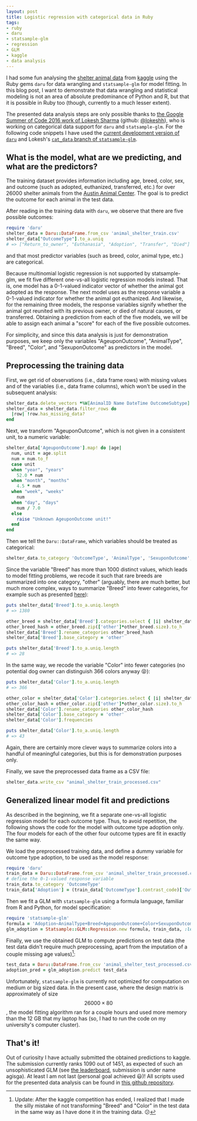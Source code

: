 ```yaml
---
layout: post
title: Logistic regression with categorical data in Ruby
tags:
- ruby
- daru
- statsample-glm
- regression
- GLM
- kaggle
- data analysis
---
```


I had some fun analysing the [shelter animal data](https://www.kaggle.com/c/shelter-animal-outcomes) from [kaggle](https://www.kaggle.com/competitions) using the Ruby gems `daru` for data wrangling and `statsample-glm` for model fitting. In this blog post, I want to demonstrate that data wrangling and statistical modeling is not an area of absolute predominance of Python and R, but that it is possible in Ruby too (though, currently to a much lesser extent).

The presented data analysis steps are only possible thanks to [the Google Summer of Code 2016 work of Lokesh Sharma](https://summerofcode.withgoogle.com/projects/#6288543399804928) (github: [@lokeshh](https://github.com/lokeshh)), who is working on categorical data support for `daru` and `statsample-glm`. For the following code snippets I have used the [current development version of `daru`](https://github.com/v0dro/daru) and Lokesh's [`cat_data` branch of `statsample-glm`](https://github.com/lokeshh/statsample-glm/tree/cat_data).

## What is the model, what are we predicting, and what are the predictors?

The training dataset provides information including age, breed, color, sex, and outcome (such as adopted, euthanized, transferred, etc.)  for over 26000 shelter animals from the [Austin Animal Center](http://www.austintexas.gov/department/animal-services). The goal is to predict the outcome for each animal in the test data.

After reading in the training data with `daru`, we observe that there are five possible outcomes:

```ruby
require 'daru'
shelter_data = Daru::DataFrame.from_csv 'animal_shelter_train.csv'
shelter_data["OutcomeType"].to_a.uniq
# => ["Return_to_owner", "Euthanasia", "Adoption", "Transfer", "Died"]
```

and that most predictor variables (such as breed, color, animal type, etc.) are categorical.

Because multinomial logistic regression is not supported by statsample-glm, we fit five different one-vs-all logistic regression models instead. That is, one model has a 0-1-valued indicator vector of whether the animal got adopted as the response. The next model uses as the response variable a 0-1-valued indicator for whether the animal got euthanized. And likewise, for the remaining three models, the response variables signify whether the animal got reunited with its previous owner, or died of natural causes, or transferred. Obtaining a prediction from each of the five models, we will be able to assign each animal a "score" for each of the five possible outcomes.

For simplicity, and since this data analysis is just for demonstration purposes, we keep only the variables "AgeuponOutcome", "AnimalType", "Breed", "Color", and "SexuponOutcome" as predictors in the model.

## Preprocessing the training data

First, we get rid of observations (i.e., data frame rows) with missing values and of the variables (i.e., data frame columns), which won't be used in the subsequent analysis:

```ruby
shelter_data.delete_vectors *%W[AnimalID Name DateTime OutcomeSubtype]
shelter_data = shelter_data.filter_rows do
  |row| !row.has_missing_data?
end
```

Next, we transform "AgeuponOutcome", which is not given in a consistent unit, to a numeric variable:

```ruby
shelter_data['AgeuponOutcome'].map! do |age|
  num, unit = age.split
  num = num.to_f
  case unit
  when "year", "years"
    52.0 * num
  when "month", "months"
    4.5 * num
  when "week", "weeks"
    num
  when "day", "days"
    num / 7.0
  else
    raise "Unknown AgeuponOutcome unit!"
  end  
end
```

Then we tell the `Daru::DataFrame`, which variables should be treated as categorical:

```ruby
shelter_data.to_category 'OutcomeType', 'AnimalType', 'SexuponOutcome', 'Breed', 'Color'
```

Since the variable "Breed" has more than 1000 distinct values, which leads to model fitting problems, we recode it such that rare breeds are summarized into one category, "other" (arguably, there are much better, but much more complex, ways to summarize "Breed" into fewer categories, for example such as presented [here](https://www.kaggle.com/andraszsom/shelter-animal-outcomes/dog-breeds-dog-groups)):

```ruby
puts shelter_data['Breed'].to_a.uniq.length
# => 1380

other_breed = shelter_data['Breed'].categories.select { |i| shelter_data['Breed'].count(i) < 100 }
other_breed_hash = other_breed.zip(['other']*other_breed.size).to_h
shelter_data['Breed'].rename_categories other_breed_hash
shelter_data['Breed'].base_category = 'other'

puts shelter_data['Breed'].to_a.uniq.length
# => 28 
```

In the same way, we recode the variable "Color" into fewer categories (no potential dog owner can distinguish 366 colors anyway :stuck_out_tongue_closed_eyes:):

```ruby
puts shelter_data['Color'].to_a.uniq.length
# => 366

other_color = shelter_data['Color'].categories.select { |i| shelter_data['Color'].count(i) < 100 }
other_color_hash = other_color.zip(['other']*other_color.size).to_h
shelter_data['Color'].rename_categories other_color_hash
shelter_data['Color'].base_category = 'other'
shelter_data['Color'].frequencies

puts shelter_data['Color'].to_a.uniq.length
# => 43
```

Again, there are certainly more clever ways to summarize colors into a handful of meaningful categories, but this is for demonstration purposes only.

Finally, we save the preprocessed data frame as a CSV file:

```ruby
shelter_data.write_csv "animal_shelter_train_processed.csv"
```

## Generalized linear model fit and predictions

As described in the beginning, we fit a separate one-vs-all logistic regression model for each outcome type. Thus, to avoid repetition, the following shows the code for the model with outcome type adoption only. The four models for each of the other four outcome types are fit in exactly the same way.

We load the preprocessed training data, and define a dummy variable for outcome type adoption, to be used as the model response:

```ruby
require 'daru'
train_data = Daru::DataFrame.from_csv 'animal_shelter_train_processed.csv'
# define the 0-1-valued response variable
train_data.to_category 'OutcomeType'
train_data['Adoption'] = (train_data['OutcomeType'].contrast_code)['OutcomeType_Adoption']
```

Then we fit a GLM with `statsample-glm` using a formula language, familiar from R and Python, for model specification:

```ruby
require 'statsample-glm'
formula = 'Adoption~AnimalType+Breed+AgeuponOutcome+Color+SexuponOutcome'
glm_adoption = Statsample::GLM::Regression.new formula, train_data, :logistic, epsilon: 1e-2
```

Finally, we use the obtained GLM to compute predictions on test data (the test data didn't require much preprocessing, apart from the imputation of a couple missing age values)[^1]:

```ruby
test_data = Daru::DataFrame.from_csv 'animal_shelter_test_processed.csv'
adoption_pred = glm_adoption.predict test_data 
```

Unfortunately, `statsample-glm` is currently not optimized for computation on medium or big sized data. In the present case, where the design matrix is approximately of size $$26000 \times 80$$, the model fitting algorithm ran for a couple hours and used more memory than the 12 GB that my laptop has (so, I had to run the code on my university's computer cluster).

## That's it!

Out of curiosity I have actually submitted the obtained predictions to kaggle. The submission currently ranks 1090 out of 1451, as expected of such an unsophisticated GLM (see [the leaderboard](https://www.kaggle.com/c/shelter-animal-outcomes/leaderboard), submission is under name agisga).  At least I am not last (personal goal achieved :smiley:)! All scripts used for the presented data analysis can be found in [this github repository](https://github.com/agisga/animal_shelter_data). 

   [^1]: Update: After the kaggle competition has ended, I realized that I made the silly mistake of not transforming "Breed" and "Color" in the test data in the same way as I have done it in the training data. :confused:
